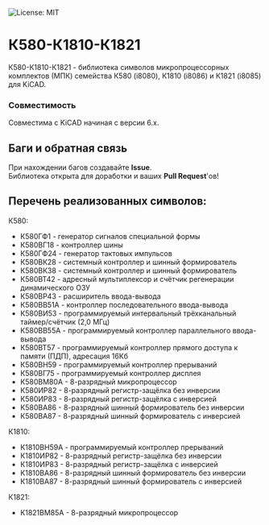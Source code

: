 ![License: MIT](https://img.shields.io/badge/License-MIT-green.svg)
# К580-К1810-К1821
К580-К1810-К1821 - библиотека символов микропроцессорных комплектов (МПК) семейства К580 (i8080), К1810 (i8086) и К1821 (i8085) для KiCAD.

### Совместимость
Совместима с KiCAD начиная с версии 6.x.

<a id="feedback"></a>
## Баги и обратная связь
При нахождении багов создавайте **Issue**.  
Библиотека открыта для доработки и ваших **Pull Request**'ов!

<a id="list"></a>
## Перечень реализованных символов:
К580:
- К580ГФ1 - генератор сигналов специальной формы
- К580ВГ18 - контроллер шины
- К580ГФ24 - генератор тактовых импульсов
- К580ВК28 - системный контроллер и шинный формирователь
- К580ВК38 - системный контроллер и шинный формирователь
- К580ВТ42 - адресный мультиплексор и счётчик регенерации динамического ОЗУ
- К580ВР43 - расширитель ввода-вывода
- К580ВВ51А - контроллер последовательного ввода-вывода
- К580ВИ53 - программируемый интервальный трёхканальный таймер/счётчик (2,0 МГц)
- К580ВВ55А - программируемый контроллер параллельного ввода-вывода
- К580ВТ57 - программируемый контроллер прямого доступа к памяти (ПДП), адресация 16Кб
- К580ВН59 - программируемый контроллер прерываний
- К580ВГ75 - программируемый контроллер дисплея
- К580ВМ80А - 8-разрядный микропроцессор
- К580ИР82 - 8-разрядный регистр-защёлка без инверсии
- К580ИР83 - 8-разрядный регистр-защёлка с инверсией
- К580ВА86 - 8-разрядный шинный формирователь без инверсии
- К580ВА87 - 8-разрядный шинный формирователь с инверсией
  
К1810:
- К1810ВН59А - программируемый контроллер прерываний
- К1810ИР82 - 8-разрядный регистр-защёлка без инверсии
- К1810ИР83 - 8-разрядный регистр-защёлка с инверсией
- К1810ВА86 - 8-разрядный шинный формирователь без инверсии
- К1810ВА87 - 8-разрядный шинный формирователь с инверсией

К1821:
- К1821ВМ85А  - 8-разрядный микропроцессор

